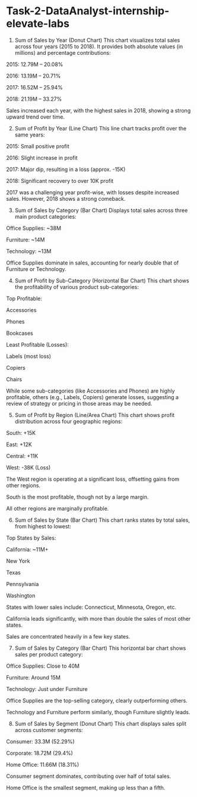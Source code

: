 # Task-2-DataAnalyst-internship-elevate-labs

1. Sum of Sales by Year (Donut Chart)
This chart visualizes total sales across four years (2015 to 2018). It provides both absolute values (in millions) and percentage contributions:

2015: 12.79M – 20.08%

2016: 13.19M – 20.71%

2017: 16.52M – 25.94%

2018: 21.19M – 33.27%

Sales increased each year, with the highest sales in 2018, showing a strong upward trend over time.

2. Sum of Profit by Year (Line Chart)
This line chart tracks profit over the same years:

2015: Small positive profit

2016: Slight increase in profit

2017: Major dip, resulting in a loss (approx. -15K)

2018: Significant recovery to over 10K profit

2017 was a challenging year profit-wise, with losses despite increased sales. However, 2018 shows a strong comeback.

3. Sum of Sales by Category (Bar Chart)
Displays total sales across three main product categories:

Office Supplies: ~38M

Furniture: ~14M

Technology: ~13M

Office Supplies dominate in sales, accounting for nearly double that of Furniture or Technology.

4. Sum of Profit by Sub-Category (Horizontal Bar Chart)
This chart shows the profitability of various product sub-categories:

Top Profitable:

Accessories

Phones

Bookcases

Least Profitable (Losses):

Labels (most loss)

Copiers

Chairs

While some sub-categories (like Accessories and Phones) are highly profitable, others (e.g., Labels, Copiers) generate losses, suggesting a review of strategy or pricing in those areas may be needed.

5. Sum of Profit by Region (Line/Area Chart)
This chart shows profit distribution across four geographic regions:

South: +15K

East: +12K

Central: +11K

West: -38K (Loss)

The West region is operating at a significant loss, offsetting gains from other regions.

South is the most profitable, though not by a large margin.

All other regions are marginally profitable.

6. Sum of Sales by State (Bar Chart)
This chart ranks states by total sales, from highest to lowest:

Top States by Sales:

California: ~11M+

New York

Texas

Pennsylvania

Washington

States with lower sales include: Connecticut, Minnesota, Oregon, etc.

California leads significantly, with more than double the sales of most other states.

Sales are concentrated heavily in a few key states.

 7. Sum of Sales by Category (Bar Chart)
This horizontal bar chart shows sales per product category:

Office Supplies: Close to 40M

Furniture: Around 15M

Technology: Just under Furniture


Office Supplies are the top-selling category, clearly outperforming others.

Technology and Furniture perform similarly, though Furniture slightly leads.

8. Sum of Sales by Segment (Donut Chart)
This chart displays sales split across customer segments:

Consumer: 33.3M (52.29%)

Corporate: 18.72M (29.4%)

Home Office: 11.66M (18.31%)

Consumer segment dominates, contributing over half of total sales.

Home Office is the smallest segment, making up less than a fifth.





